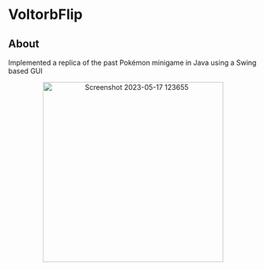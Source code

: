 # VoltorbFlip
## About
Implemented a replica of the past Pokémon minigame in Java using a Swing based GUI

<p align="center">
  <img width="365" alt="Screenshot 2023-05-17 123655" src="https://github.com/jmerheb/VoltorbFlip/assets/87794648/a212d417-26ca-4121-97a8-261c29e14277">
</p>
